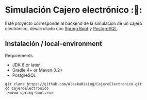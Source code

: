 # Simulación Cajero electrónico ::leaves::

Este proyecto corresponde al backend de la simulacion de un cajero electrónico, desarrollado con [Spring Boot](https://spring.io/) y [PostgreSQL](https://www.postgresql.org/).

## Instalación / local-environment

Requirements
- JDK 8 or later
- Gradle 4+ or Maven 3.2+
- PostgreSQL

```shell
git clone https://github.com/AlaskaRising/CajeroElectronico.git
cd CajeroElectronico
./mvnw spring-boot:run
```

